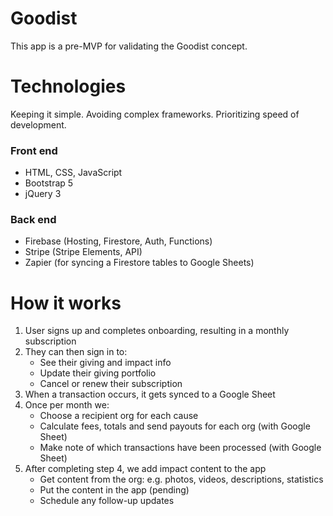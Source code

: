 # Goodist
This app is a pre-MVP for validating the Goodist concept.

# Technologies
Keeping it simple. Avoiding complex frameworks. Prioritizing speed of development.

### Front end 
- HTML, CSS, JavaScript
- Bootstrap 5
- jQuery 3

### Back end
- Firebase (Hosting, Firestore, Auth, Functions)
- Stripe (Stripe Elements, API)
- Zapier (for syncing a Firestore tables to Google Sheets)

# How it works
1. User signs up and completes onboarding, resulting in a monthly subscription
2. They can then sign in to:
   - See their giving and impact info
   - Update their giving portfolio
   - Cancel or renew their subscription
3. When a transaction occurs, it gets synced to a Google Sheet
4. Once per month we:
   - Choose a recipient org for each cause
   - Calculate fees, totals and send payouts for each org (with Google Sheet)
   - Make note of which transactions have been processed (with Google Sheet)
5. After completing step 4, we add impact content to the app
   - Get content from the org: e.g. photos, videos, descriptions, statistics
   - Put the content in the app (pending)
   - Schedule any follow-up updates